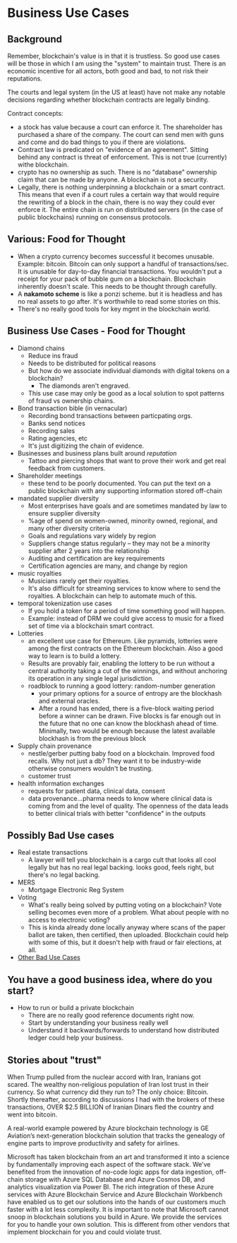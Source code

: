 
# Business Use Cases

## Background

Remember, blockchain's value is in that it is trustless.  So good use cases will be those in which I am using the "system" to maintain trust.  There is an economic incentive for all actors, both good and bad, to not risk their reputations.  

The courts and legal system (in the US at least) have not make any notable decisions regarding whether blockchain contracts are legally binding.  

Contract concepts:  

* a stock has value because a court can enforce it.  The shareholder has purchased a share of the company.  The court can send men with guns and come and do bad things to you if there are violations.   
* Contract law is predicated on "evidence of an agreement".  Sitting behind any contract is threat of enforcement.  This is not true (currently) withe blockchain.  
* crypto has no ownership as such.  There is no "database" ownership claim that can be made by anyone.  A blockchain is not a security.  
* Legally, there is nothing underpinning a blockchain or a smart contract. This means that even if a court rules a certain way that would require the rewriting of a block in the chain, there is no way they could ever enforce it.  The entire chain is run on distributed servers (in the case of public blockchains) running on consensus protocols.  

## Various:  Food for Thought

* When a crypto currency becomes successful it becomes unusable.  Example:  bitcoin.  Bitcoin can only support a handful of transactions/sec.  It is unusable for day-to-day financial transactions.  You wouldn't put a receipt for your pack of bubble gum on a blockchain.  Blockchain inherently doesn't scale. This needs to be thought through carefully.  
* A **nakamoto scheme** is like a ponzi scheme.  but it is headless and has no real assets to go after.  It's worthwhile to read some stories on this.  
* There's no really good tools for key mgmt in the blockchain world.  

## Business Use Cases - Food for Thought

* Diamond chains
  * Reduce ins fraud
  * Needs to be distributed for political reasons
  * But how do we associate individual diamonds with digital tokens on a blockchain?  
  	* The diamonds aren't engraved.  
  * This use case may only be good as a local solution to spot patterns of fraud vs ownership chains.  
* Bond transaction bible (in vernacular)
  * Recording bond transactions between particpating orgs.  
  * Banks send notices
  * Recording sales
  * Rating agencies, etc 
  * It's just digitizing the chain of evidence.  
* Businesses and business plans built around *reputation* 
  * Tattoo and piercing shops that want to prove their work and get real feedback from customers. 
* Shareholder meetings
  * these tend to be poorly documented.  You can put the text on a public blockchain with any supporting information stored off-chain
* mandated supplier diversity
  * Most enterprises have goals and are sometimes mandated by law to ensure supplier diversity
  * %age of spend on women-owned, minority owned, regional, and many other diversity criteria
  * Goals and regulations vary widely by region
  * Suppliers change status regularly – they may not be a minority supplier after 2 years into the relationship
  * Auditing and certification are key requirements
  * Certification agencies are many, and change by region
* music royalties
  * Musicians rarely get their royalties.  
  * It's also difficult for streaming services to know where to send the royalties.  A blockchain can help to automate much of this.  
* temporal tokenization use cases
  * If you hold a token for a period of time something good will happen.  
  * Example:  instead of DRM we could give access to music for a fixed set of time via a blockchain smart contract.  
* Lotteries 
  * an excellent use case for Ethereum. Like pyramids, lotteries were among the first contracts on the Ethereum blockchain. Also a good way to learn is to build a lottery.  
  * Results are provably fair, enabling the lottery to be run without a central authority taking a cut of the winnings, and without anchoring its operation in any single legal jurisdiction.
  * roadblock to running a good lottery: random-number generation
    * your primary options for a source of entropy are the blockhash and external oracles.
	* After a round has ended, there is a five-block waiting period before a winner can be drawn. Five blocks is far enough out in the future that no one can know the blockhash ahead of time. Minimally, two would be enough because the latest available blockhash is from the previous block
* Supply chain provenance
  * nestle/gerber putting baby food on a blockchain.  Improved food recalls.  Why not just a db?  They want it to be industry-wide otherwise consumers wouldn't be trusting.   
  * customer trust
* health information exchanges
  * requests for patient data, clinical data, consent
  * data provenance…pharma needs to know where clinical data is coming from and the level of quality.  The openness of the data leads to better clinical trials with better "confidence" in the outputs

## Possibly Bad Use cases 

* Real estate transactions
  * A lawyer will tell you blockchain is a cargo cult that looks all cool legally but has no real legal backing.  looks good, feels right, but there's no legal backing.  
* MERS
  * Mortgage Electronic Reg System
* Voting
  * What's really being solved by putting voting on a blockchain?  Vote selling becomes even more of a problem.  What about people with no access to electronic voting?  
  * This is kinda already done locally anyway where scans of the paper ballot are taken, then certified, then uploaded.  Blockchain could help with some of this, but it doesn't help with fraud or fair elections, at all.  
* [Other Bad Use Cases](https://blog.smartdec.net/you-do-not-need-blockchain-eight-popular-use-cases-and-why-they-do-not-work-f2ecc6cc2129)

## You have a good business idea, where do you start? 

* How to run or build a private blockchain
  * There are no really good reference documents right now.  
  * Start by understanding your business really well
  * Understand it backwards/forwards to understand how distributed ledger could help your business.  


## Stories about "trust"

When Trump pulled from the nuclear accord with Iran, Iranians got scared. The wealthy non-religious population of Iran lost trust in their currency. So what currency did they run to? The only choice: Bitcoin. 
Shortly thereafter, according to discussions I had with the brokers of these transactions, OVER $2.5 BILLION of Iranian Dinars fled the country and went into bitcoin.

A real-world example powered by Azure blockchain technology is GE Aviation’s next-generation blockchain solution that tracks the genealogy of engine parts to improve productivity and safety for airlines. 

Microsoft has taken blockchain from an art and transformed it into a science by fundamentally improving each aspect of the software stack. We’ve benefited from the innovation of no-code logic apps for data ingestion, off-chain storage with Azure SQL Database and Azure Cosmos DB, and analytics visualization via Power BI. The rich integration of these Azure services with Azure Blockchain Service and Azure Blockchain Workbench have enabled us to get our solutions into the hands of our customers much faster with a lot less complexity.  It is important to note that Microsoft cannot snoop in blockchain solutions you build in Azure.  We provide the services for you to handle your own solution.  This is different from other vendors that implement blockchain for you and could violate trust.  